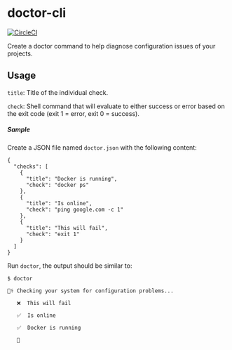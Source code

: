 # doctor-cli

[![CircleCI](https://circleci.com/gh/mauriciomelo/doctor-cli/tree/master.svg?style=svg)](https://circleci.com/gh/mauriciomelo/doctor-cli/tree/master)

Create a doctor command to help diagnose configuration issues of your projects.

## Usage

`title`: Title of the individual check.

`check`: Shell command that will evaluate to either success or error based on the exit code (exit 1 = error, exit 0 = success).

##### Sample

Create a JSON file named `doctor.json` with the following content:

```
{
  "checks": [
    {
      "title": "Docker is running",
      "check": "docker ps"
    },
    {
      "title": "Is online",
      "check": "ping google.com -c 1"
    },
    {
      "title": "This will fail",
      "check": "exit 1"
    }
  ]
}
```

Run `doctor`, the output should be similar to:

```
$ doctor

👩‍⚕️ Checking your system for configuration problems...

   ❌  This will fail

   ✅  Is online

   ✅  Docker is running

   🤒
```
